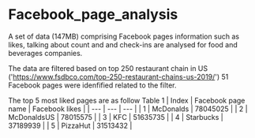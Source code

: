 # Facebook_page_analysis
A set of data (147MB) comprising Facebook pages information such as likes, talking about count and and check-ins are analysed for food and beverages companies.

The data are filtered based on top 250 restaurant chain in US ('https://www.fsdbco.com/top-250-restaurant-chains-us-2019/')
51 Facebook pages were idenfified related to the filter.

The top 5 most liked pages are as follow
Table 1 
| Index | Facebook page name | Facebook likes | 
| --- | --- | --- |
| 1 | McDonalds | 78045025 |
| 2 | McDonaldsUS | 78015575 |
| 3 | KFC | 51635735 |
| 4 | Starbucks | 37189939 |
| 5 | PizzaHut | 31513432 |



